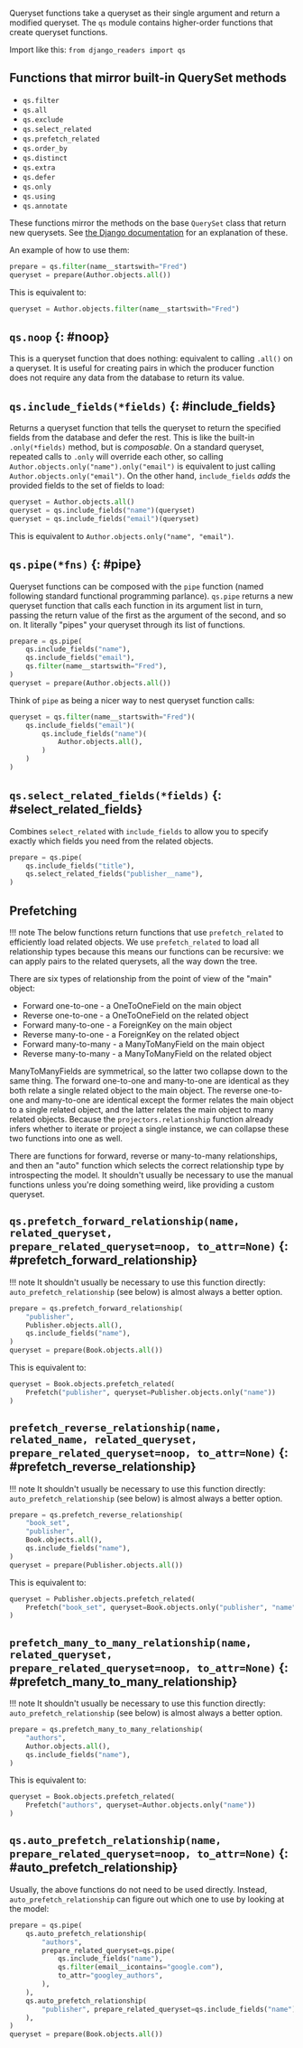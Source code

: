 Queryset functions take a queryset as their single argument and return a modified queryset. The `qs` module contains higher-order functions that create queryset functions.

Import like this: `from django_readers import qs`

## Functions that mirror built-in QuerySet methods

* `qs.filter`
* `qs.all`
* `qs.exclude`
* `qs.select_related`
* `qs.prefetch_related`
* `qs.order_by`
* `qs.distinct`
* `qs.extra`
* `qs.defer`
* `qs.only`
* `qs.using`
* `qs.annotate`

These functions mirror the methods on the base `QuerySet` class that return new querysets. See [the Django documentation](https://docs.djangoproject.com/en/3.2/ref/models/querysets/#methods-that-return-new-querysets) for an explanation of these.

An example of how to use them:

```python
prepare = qs.filter(name__startswith="Fred")
queryset = prepare(Author.objects.all())
```

This is equivalent to:

```python
queryset = Author.objects.filter(name__startswith="Fred")
```

## `qs.noop` {: #noop}

This is a queryset function that does nothing: equivalent to calling `.all()` on a queryset. It is useful for creating pairs in which the producer function does not require any data from the database to return its value.

## `qs.include_fields(*fields)` {: #include_fields}

Returns a queryset function that tells the queryset to return the specified fields from the database and defer the rest. This is like the built-in `.only(*fields)` method, but is _composable_. On a standard queryset, repeated calls to `.only` will override each other, so calling `Author.objects.only("name").only("email")` is equivalent to just calling `Author.objects.only("email")`. On the other hand, `include_fields` _adds_ the provided fields to the set of fields to load:

```python
queryset = Author.objects.all()
queryset = qs.include_fields("name")(queryset)
queryset = qs.include_fields("email")(queryset)
```

This is equivalent to `Author.objects.only("name", "email")`.

## `qs.pipe(*fns)` {: #pipe}

Queryset functions can be composed with the `pipe` function (named following standard functional programming parlance). `qs.pipe` returns a new queryset function that calls each function in its argument list in turn, passing the return value of the first as the argument of the second, and so on. It literally "pipes" your queryset through its list of functions.

```python
prepare = qs.pipe(
    qs.include_fields("name"),
    qs.include_fields("email"),
    qs.filter(name__startswith="Fred"),
)
queryset = prepare(Author.objects.all())
```

Think of `pipe` as being a nicer way to nest queryset function calls:

```python
queryset = qs.filter(name__startswith="Fred")(
    qs.include_fields("email")(
        qs.include_fields("name")(
            Author.objects.all(),
        )
    )
)
```

## `qs.select_related_fields(*fields)` {: #select_related_fields}

Combines `select_related` with `include_fields` to allow you to specify exactly which fields you need from the related objects.

```python
prepare = qs.pipe(
    qs.include_fields("title"),
    qs.select_related_fields("publisher__name"),
)
```

## Prefetching

!!! note
    The below functions return functions that use `prefetch_related` to efficiently load related objects. We use `prefetch_related` to load all relationship types because this means our functions can be recursive: we can apply pairs to the related querysets, all the way down the tree.

There are six types of relationship from the point of view of the "main" object:

  * Forward one-to-one - a OneToOneField on the main object
  * Reverse one-to-one - a OneToOneField on the related object
  * Forward many-to-one - a ForeignKey on the main object
  * Reverse many-to-one - a ForeignKey on the related object
  * Forward many-to-many - a ManyToManyField on the main object
  * Reverse many-to-many - a ManyToManyField on the related object

ManyToManyFields are symmetrical, so the latter two collapse down to the same thing.
The forward one-to-one and many-to-one are identical as they both relate a single
related object to the main object. The reverse one-to-one and many-to-one are identical
except the former relates the main object to a single related object, and the latter
relates the main object to many related objects. Because the `projectors.relationship`
function already infers whether to iterate or project a single instance, we can collapse
these two functions into one as well.

There are functions for forward, reverse or many-to-many relationships, and then
an "auto" function which selects the correct relationship type by introspecting the
model. It shouldn't usually be necessary to use the manual functions unless you're
doing something weird, like providing a custom queryset.

## `qs.prefetch_forward_relationship(name, related_queryset, prepare_related_queryset=noop, to_attr=None)` {: #prefetch_forward_relationship}

!!! note
    It shouldn't usually be necessary to use this function directly: `auto_prefetch_relationship` (see below) is almost always a better option.

```python
prepare = qs.prefetch_forward_relationship(
    "publisher",
    Publisher.objects.all(),
    qs.include_fields("name"),
)
queryset = prepare(Book.objects.all())
```

This is equivalent to:

```python
queryset = Book.objects.prefetch_related(
    Prefetch("publisher", queryset=Publisher.objects.only("name"))
)
```

## `prefetch_reverse_relationship(name, related_name, related_queryset, prepare_related_queryset=noop, to_attr=None)` {: #prefetch_reverse_relationship}

!!! note
    It shouldn't usually be necessary to use this function directly: `auto_prefetch_relationship` (see below) is almost always a better option.

```python
prepare = qs.prefetch_reverse_relationship(
    "book_set",
    "publisher",
    Book.objects.all(),
    qs.include_fields("name"),
)
queryset = prepare(Publisher.objects.all())
```

This is equivalent to:

```python
queryset = Publisher.objects.prefetch_related(
    Prefetch("book_set", queryset=Book.objects.only("publisher", "name"))
)
```

## `prefetch_many_to_many_relationship(name, related_queryset, prepare_related_queryset=noop, to_attr=None)`  {: #prefetch_many_to_many_relationship}

!!! note
    It shouldn't usually be necessary to use this function directly: `auto_prefetch_relationship` (see below) is almost always a better option.

```python
prepare = qs.prefetch_many_to_many_relationship(
    "authors",
    Author.objects.all(),
    qs.include_fields("name"),
)
```

This is equivalent to:

```python
queryset = Book.objects.prefetch_related(
    Prefetch("authors", queryset=Author.objects.only("name"))
)
```

## `qs.auto_prefetch_relationship(name, prepare_related_queryset=noop, to_attr=None)` {: #auto_prefetch_relationship}

Usually, the above functions do not need to be used directly. Instead, `auto_prefetch_relationship` can figure out which one to use by looking at the model:

```python
prepare = qs.pipe(
    qs.auto_prefetch_relationship(
        "authors",
        prepare_related_queryset=qs.pipe(
            qs.include_fields("name"),
            qs.filter(email__icontains="google.com"),
            to_attr="googley_authors",
        ),
    ),
    qs.auto_prefetch_relationship(
        "publisher", prepare_related_queryset=qs.include_fields("name")
    ),
)
queryset = prepare(Book.objects.all())
```
